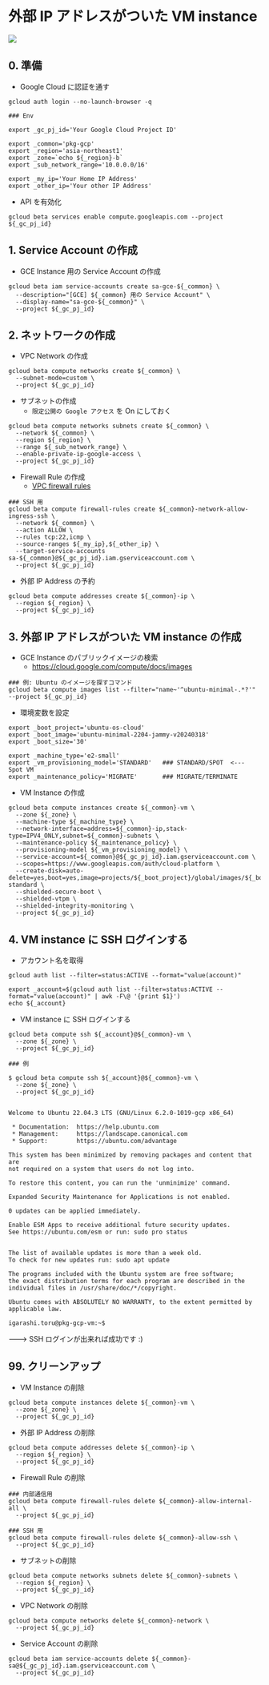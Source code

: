 # 外部 IP アドレスがついた VM instance

![](./01.png)

## 0. 準備

+ Google Cloud に認証を通す

```
gcloud auth login --no-launch-browser -q
```

```
### Env

export _gc_pj_id='Your Google Cloud Project ID'

export _common='pkg-gcp'
export _region='asia-northeast1'
export _zone=`echo ${_region}-b`
export _sub_network_range='10.0.0.0/16'

export _my_ip='Your Home IP Address'
export _other_ip='Your other IP Address'
```

+ API を有効化

```
gcloud beta services enable compute.googleapis.com --project ${_gc_pj_id}
```

## 1. Service Account の作成

+ GCE Instance 用の Service Account の作成

```
gcloud beta iam service-accounts create sa-gce-${_common} \
  --description="[GCE] ${_common} 用の Service Account" \
  --display-name="sa-gce-${_common}" \
  --project ${_gc_pj_id}
```

## 2. ネットワークの作成

+ VPC Network の作成

```
gcloud beta compute networks create ${_common} \
  --subnet-mode=custom \
  --project ${_gc_pj_id}
```

+ サブネットの作成
  + `限定公開の Google アクセス` を On にしておく

```
gcloud beta compute networks subnets create ${_common} \
  --network ${_common} \
  --region ${_region} \
  --range ${_sub_network_range} \
  --enable-private-ip-google-access \
  --project ${_gc_pj_id}
```

- Firewall Rule の作成
  - [VPC firewall rules](../../../../net-security/firewall-manager/firewall-policies/)

```
### SSH 用
gcloud beta compute firewall-rules create ${_common}-network-allow-ingress-ssh \
  --network ${_common} \
  --action ALLOW \
  --rules tcp:22,icmp \
  --source-ranges ${_my_ip},${_other_ip} \
  --target-service-accounts sa-${_common}@${_gc_pj_id}.iam.gserviceaccount.com \
  --project ${_gc_pj_id}
```

+ 外部 IP Address の予約

```
gcloud beta compute addresses create ${_common}-ip \
  --region ${_region} \
  --project ${_gc_pj_id}
```

## 3. 外部 IP アドレスがついた VM instance の作成

+ GCE Instance のパブリックイメージの検索
  + https://cloud.google.com/compute/docs/images

```
### 例: Ubuntu のイメージを探すコマンド
gcloud beta compute images list --filter="name~'^ubuntu-minimal-.*?'" --project ${_gc_pj_id}
```

+ 環境変数を設定

```
export _boot_project='ubuntu-os-cloud'
export _boot_image='ubuntu-minimal-2204-jammy-v20240318'
export _boot_size='30'

export _machine_type='e2-small'
export _vm_provisioning_model='STANDARD'   ### STANDARD/SPOT  <--- Spot VM
export _maintenance_policy='MIGRATE'       ### MIGRATE/TERMINATE
```

+ VM Instance の作成

```
gcloud beta compute instances create ${_common}-vm \
  --zone ${_zone} \
  --machine-type ${_machine_type} \
  --network-interface=address=${_common}-ip,stack-type=IPV4_ONLY,subnet=${_common}-subnets \
  --maintenance-policy ${_maintenance_policy} \
  --provisioning-model ${_vm_provisioning_model} \
  --service-account=${_common}@${_gc_pj_id}.iam.gserviceaccount.com \
  --scopes=https://www.googleapis.com/auth/cloud-platform \
  --create-disk=auto-delete=yes,boot=yes,image=projects/${_boot_project}/global/images/${_boot_image},mode=rw,size=${_boot_size},type=projects/${_gc_pj_id}/zones/${_zone}/diskTypes/pd-standard \
  --shielded-secure-boot \
  --shielded-vtpm \
  --shielded-integrity-monitoring \
  --project ${_gc_pj_id}
```

## 4. VM instance に SSH ログインする

+ アカウント名を取得

```
gcloud auth list --filter=status:ACTIVE --format="value(account)"

export _account=$(gcloud auth list --filter=status:ACTIVE --format="value(account)" | awk -F\@ '{print $1}')
echo ${_account}
```

+ VM instance に SSH ログインする

```
gcloud beta compute ssh ${_account}@${_common}-vm \
  --zone ${_zone} \
  --project ${_gc_pj_id}
```
```
### 例

$ gcloud beta compute ssh ${_account}@${_common}-vm \
  --zone ${_zone} \
  --project ${_gc_pj_id}


Welcome to Ubuntu 22.04.3 LTS (GNU/Linux 6.2.0-1019-gcp x86_64)

 * Documentation:  https://help.ubuntu.com
 * Management:     https://landscape.canonical.com
 * Support:        https://ubuntu.com/advantage

This system has been minimized by removing packages and content that are
not required on a system that users do not log into.

To restore this content, you can run the 'unminimize' command.

Expanded Security Maintenance for Applications is not enabled.

0 updates can be applied immediately.

Enable ESM Apps to receive additional future security updates.
See https://ubuntu.com/esm or run: sudo pro status


The list of available updates is more than a week old.
To check for new updates run: sudo apt update

The programs included with the Ubuntu system are free software;
the exact distribution terms for each program are described in the
individual files in /usr/share/doc/*/copyright.

Ubuntu comes with ABSOLUTELY NO WARRANTY, to the extent permitted by
applicable law.

igarashi.toru@pkg-gcp-vm:~$ 
```

---> SSH ログインが出来れば成功です :)

## 99. クリーンアップ

+ VM Instance の削除

```
gcloud beta compute instances delete ${_common}-vm \
  --zone ${_zone} \
  --project ${_gc_pj_id}
```

+ 外部 IP Address の削除

```
gcloud beta compute addresses delete ${_common}-ip \
  --region ${_region} \
  --project ${_gc_pj_id}
```

+ Firewall Rule の削除

```
### 内部通信用
gcloud beta compute firewall-rules delete ${_common}-allow-internal-all \
  --project ${_gc_pj_id}

### SSH 用
gcloud beta compute firewall-rules delete ${_common}-allow-ssh \
  --project ${_gc_pj_id}
```

+ サブネットの削除

```
gcloud beta compute networks subnets delete ${_common}-subnets \
  --region ${_region} \
  --project ${_gc_pj_id}
```

+ VPC Network の削除

```
gcloud beta compute networks delete ${_common}-network \
  --project ${_gc_pj_id}
```

+ Service Account の削除

```
gcloud beta iam service-accounts delete ${_common}-sa@${_gc_pj_id}.iam.gserviceaccount.com \
  --project ${_gc_pj_id}
```
